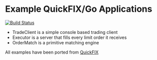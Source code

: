Example QuickFIX/Go Applications
================================

[![Build Status](https://travis-ci.org/quickfixgo/examples.svg?branch=master)](https://travis-ci.org/quickfixgo/examples)

* TradeClient is a simple console based trading client
* Executor is a server that fills every limit order it receives
* OrderMatch is a primitive matching engine 

All examples have been ported from [QuickFIX](http://quickfixengine.org)
